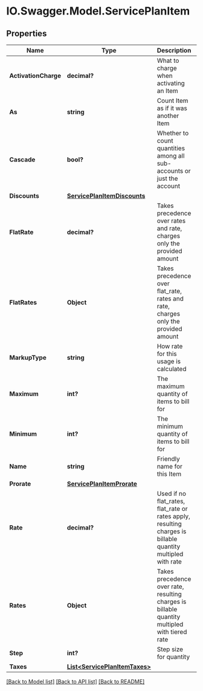# IO.Swagger.Model.ServicePlanItem
## Properties

Name | Type | Description | Notes
------------ | ------------- | ------------- | -------------
**ActivationCharge** | **decimal?** | What to charge when activating an Item | [optional] 
**As** | **string** | Count Item as if it was another Item | [optional] 
**Cascade** | **bool?** | Whether to count quantities among all sub-accounts or just the account | [optional] [default to false]
**Discounts** | [**ServicePlanItemDiscounts**](ServicePlanItemDiscounts.md) |  | [optional] 
**FlatRate** | **decimal?** | Takes precedence over rates and rate, charges only the provided amount | [optional] 
**FlatRates** | **Object** | Takes precedence over flat_rate, rates and rate, charges only the provided amount | [optional] 
**MarkupType** | **string** | How rate for this usage is calculated | [optional] 
**Maximum** | **int?** | The maximum quantity of items to bill for | [optional] 
**Minimum** | **int?** | The minimum quantity of items to bill for | [optional] 
**Name** | **string** | Friendly name for this Item | [optional] 
**Prorate** | [**ServicePlanItemProrate**](ServicePlanItemProrate.md) |  | [optional] 
**Rate** | **decimal?** | Used if no flat_rates, flat_rate or rates apply, resulting charges is billable quantity multipled with rate | [optional] 
**Rates** | **Object** | Takes precedence over rate, resulting charges is billable quantity multipled with tiered rate | [optional] 
**Step** | **int?** | Step size for quantity | [optional] 
**Taxes** | [**List&lt;ServicePlanItemTaxes&gt;**](ServicePlanItemTaxes.md) |  | [optional] 

[[Back to Model list]](../README.md#documentation-for-models) [[Back to API list]](../README.md#documentation-for-api-endpoints) [[Back to README]](../README.md)

